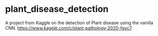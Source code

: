 # plant_disease_detection
A project from Kaggle on the detection of Plant disease using the vanilla CNN.
https://www.kaggle.com/c/plant-pathology-2020-fgvc7

